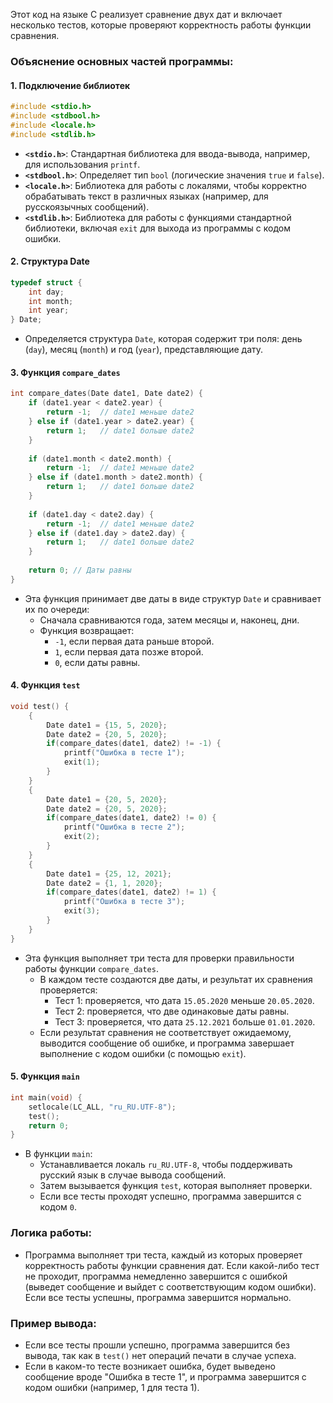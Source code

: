 Этот код на языке C реализует сравнение двух дат и включает несколько тестов, которые проверяют корректность работы функции сравнения.

### Объяснение основных частей программы:

#### 1. **Подключение библиотек**
```c
#include <stdio.h>
#include <stdbool.h>
#include <locale.h>
#include <stdlib.h>
```
- **`<stdio.h>`**: Стандартная библиотека для ввода-вывода, например, для использования `printf`.
- **`<stdbool.h>`**: Определяет тип `bool` (логические значения `true` и `false`).
- **`<locale.h>`**: Библиотека для работы с локалями, чтобы корректно обрабатывать текст в различных языках (например, для русскоязычных сообщений).
- **`<stdlib.h>`**: Библиотека для работы с функциями стандартной библиотеки, включая `exit` для выхода из программы с кодом ошибки.

#### 2. **Структура Date**
```c
typedef struct {
    int day;
    int month;
    int year;
} Date;
```
- Определяется структура `Date`, которая содержит три поля: день (`day`), месяц (`month`) и год (`year`), представляющие дату.

#### 3. **Функция `compare_dates`**
```c
int compare_dates(Date date1, Date date2) {
    if (date1.year < date2.year) {
        return -1;  // date1 меньше date2
    } else if (date1.year > date2.year) {
        return 1;   // date1 больше date2
    }
    
    if (date1.month < date2.month) {
        return -1;  // date1 меньше date2
    } else if (date1.month > date2.month) {
        return 1;   // date1 больше date2
    }
    
    if (date1.day < date2.day) {
        return -1;  // date1 меньше date2
    } else if (date1.day > date2.day) {
        return 1;   // date1 больше date2
    }
    
    return 0; // Даты равны
}
```
- Эта функция принимает две даты в виде структур `Date` и сравнивает их по очереди:
  - Сначала сравниваются года, затем месяцы и, наконец, дни.
  - Функция возвращает:
    - `-1`, если первая дата раньше второй.
    - `1`, если первая дата позже второй.
    - `0`, если даты равны.

#### 4. **Функция `test`**
```c
void test() {
    {
        Date date1 = {15, 5, 2020};
        Date date2 = {20, 5, 2020};
        if(compare_dates(date1, date2) != -1) {
            printf("Ошибка в тесте 1");
            exit(1);
        } 
    }
    {
        Date date1 = {20, 5, 2020};
        Date date2 = {20, 5, 2020};
        if(compare_dates(date1, date2) != 0) {
            printf("Ошибка в тесте 2");
            exit(2);
        } 
    }
    {
        Date date1 = {25, 12, 2021};
        Date date2 = {1, 1, 2020};
        if(compare_dates(date1, date2) != 1) {
            printf("Ошибка в тесте 3");
            exit(3);
        } 
    }
}
```
- Эта функция выполняет три теста для проверки правильности работы функции `compare_dates`.
  - В каждом тесте создаются две даты, и результат их сравнения проверяется:
    - Тест 1: проверяется, что дата `15.05.2020` меньше `20.05.2020`.
    - Тест 2: проверяется, что две одинаковые даты равны.
    - Тест 3: проверяется, что дата `25.12.2021` больше `01.01.2020`.
  - Если результат сравнения не соответствует ожидаемому, выводится сообщение об ошибке, и программа завершает выполнение с кодом ошибки (с помощью `exit`).

#### 5. **Функция `main`**
```c
int main(void) {
    setlocale(LC_ALL, "ru_RU.UTF-8");
    test();
    return 0;
}
```
- В функции `main`:
  - Устанавливается локаль `ru_RU.UTF-8`, чтобы поддерживать русский язык в случае вывода сообщений.
  - Затем вызывается функция `test`, которая выполняет проверки.
  - Если все тесты проходят успешно, программа завершится с кодом `0`.

### Логика работы:
- Программа выполняет три теста, каждый из которых проверяет корректность работы функции сравнения дат. Если какой-либо тест не проходит, программа немедленно завершится с ошибкой (выведет сообщение и выйдет с соответствующим кодом ошибки). Если все тесты успешны, программа завершится нормально.

### Пример вывода:
- Если все тесты прошли успешно, программа завершится без вывода, так как в `test()` нет операций печати в случае успеха.
- Если в каком-то тесте возникает ошибка, будет выведено сообщение вроде "Ошибка в тесте 1", и программа завершится с кодом ошибки (например, 1 для теста 1).